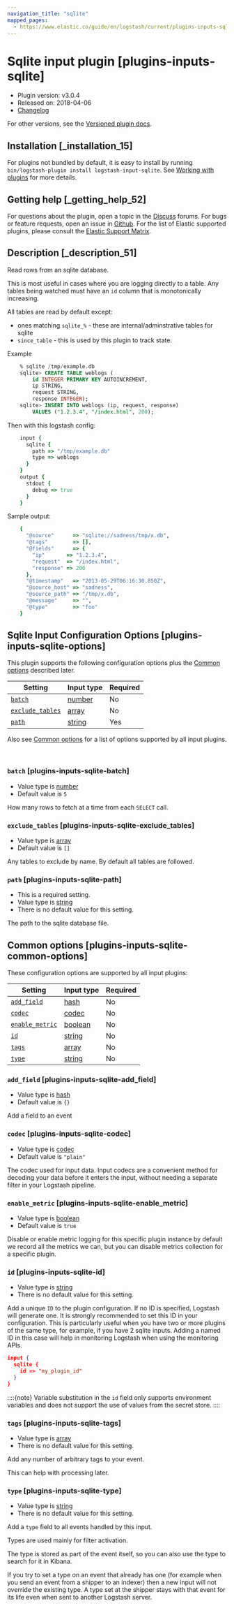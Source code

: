 ```yaml
---
navigation_title: "sqlite"
mapped_pages:
  - https://www.elastic.co/guide/en/logstash/current/plugins-inputs-sqlite.html
---
```


# Sqlite input plugin [plugins-inputs-sqlite]


* Plugin version: v3.0.4
* Released on: 2018-04-06
* [Changelog](https://github.com/logstash-plugins/logstash-input-sqlite/blob/v3.0.4/CHANGELOG.md)

For other versions, see the [Versioned plugin docs](/vpr/input-sqlite-index.md).

## Installation [_installation_15]

For plugins not bundled by default, it is easy to install by running `bin/logstash-plugin install logstash-input-sqlite`. See [Working with plugins](logstash://reference/working-with-plugins.md) for more details.


## Getting help [_getting_help_52]

For questions about the plugin, open a topic in the [Discuss](http://discuss.elastic.co) forums. For bugs or feature requests, open an issue in [Github](https://github.com/logstash-plugins/logstash-input-sqlite). For the list of Elastic supported plugins, please consult the [Elastic Support Matrix](https://www.elastic.co/support/matrix#logstash_plugins).


## Description [_description_51]

Read rows from an sqlite database.

This is most useful in cases where you are logging directly to a table. Any tables being watched must have an `id` column that is monotonically increasing.

All tables are read by default except:

* ones matching `sqlite_%` - these are internal/adminstrative tables for sqlite
* `since_table` - this is used by this plugin to track state.

Example

```sql
    % sqlite /tmp/example.db
    sqlite> CREATE TABLE weblogs (
        id INTEGER PRIMARY KEY AUTOINCREMENT,
        ip STRING,
        request STRING,
        response INTEGER);
    sqlite> INSERT INTO weblogs (ip, request, response)
        VALUES ("1.2.3.4", "/index.html", 200);
```

Then with this logstash config:

```ruby
    input {
      sqlite {
        path => "/tmp/example.db"
        type => weblogs
      }
    }
    output {
      stdout {
        debug => true
      }
    }
```

Sample output:

```ruby
    {
      "@source"      => "sqlite://sadness/tmp/x.db",
      "@tags"        => [],
      "@fields"      => {
        "ip"       => "1.2.3.4",
        "request"  => "/index.html",
        "response" => 200
      },
      "@timestamp"   => "2013-05-29T06:16:30.850Z",
      "@source_host" => "sadness",
      "@source_path" => "/tmp/x.db",
      "@message"     => "",
      "@type"        => "foo"
    }
```


## Sqlite Input Configuration Options [plugins-inputs-sqlite-options]

This plugin supports the following configuration options plus the [Common options](plugins-inputs-sqlite.md#plugins-inputs-sqlite-common-options) described later.

| Setting | Input type | Required |
| --- | --- | --- |
| [`batch`](plugins-inputs-sqlite.md#plugins-inputs-sqlite-batch) | [number](introduction.md#number) | No |
| [`exclude_tables`](plugins-inputs-sqlite.md#plugins-inputs-sqlite-exclude_tables) | [array](introduction.md#array) | No |
| [`path`](plugins-inputs-sqlite.md#plugins-inputs-sqlite-path) | [string](introduction.md#string) | Yes |

Also see [Common options](plugins-inputs-sqlite.md#plugins-inputs-sqlite-common-options) for a list of options supported by all input plugins.

 

### `batch` [plugins-inputs-sqlite-batch]

* Value type is [number](introduction.md#number)
* Default value is `5`

How many rows to fetch at a time from each `SELECT` call.


### `exclude_tables` [plugins-inputs-sqlite-exclude_tables]

* Value type is [array](introduction.md#array)
* Default value is `[]`

Any tables to exclude by name. By default all tables are followed.


### `path` [plugins-inputs-sqlite-path]

* This is a required setting.
* Value type is [string](introduction.md#string)
* There is no default value for this setting.

The path to the sqlite database file.



## Common options [plugins-inputs-sqlite-common-options]

These configuration options are supported by all input plugins:

| Setting | Input type | Required |
| --- | --- | --- |
| [`add_field`](plugins-inputs-sqlite.md#plugins-inputs-sqlite-add_field) | [hash](logstash://reference/configuration-file-structure.md#hash) | No |
| [`codec`](plugins-inputs-sqlite.md#plugins-inputs-sqlite-codec) | [codec](logstash://reference/configuration-file-structure.md#codec) | No |
| [`enable_metric`](plugins-inputs-sqlite.md#plugins-inputs-sqlite-enable_metric) | [boolean](logstash://reference/configuration-file-structure.md#boolean) | No |
| [`id`](plugins-inputs-sqlite.md#plugins-inputs-sqlite-id) | [string](logstash://reference/configuration-file-structure.md#string) | No |
| [`tags`](plugins-inputs-sqlite.md#plugins-inputs-sqlite-tags) | [array](logstash://reference/configuration-file-structure.md#array) | No |
| [`type`](plugins-inputs-sqlite.md#plugins-inputs-sqlite-type) | [string](logstash://reference/configuration-file-structure.md#string) | No |

### `add_field` [plugins-inputs-sqlite-add_field]

* Value type is [hash](logstash://reference/configuration-file-structure.md#hash)
* Default value is `{}`

Add a field to an event


### `codec` [plugins-inputs-sqlite-codec]

* Value type is [codec](logstash://reference/configuration-file-structure.md#codec)
* Default value is `"plain"`

The codec used for input data. Input codecs are a convenient method for decoding your data before it enters the input, without needing a separate filter in your Logstash pipeline.


### `enable_metric` [plugins-inputs-sqlite-enable_metric]

* Value type is [boolean](logstash://reference/configuration-file-structure.md#boolean)
* Default value is `true`

Disable or enable metric logging for this specific plugin instance by default we record all the metrics we can, but you can disable metrics collection for a specific plugin.


### `id` [plugins-inputs-sqlite-id]

* Value type is [string](logstash://reference/configuration-file-structure.md#string)
* There is no default value for this setting.

Add a unique `ID` to the plugin configuration. If no ID is specified, Logstash will generate one. It is strongly recommended to set this ID in your configuration. This is particularly useful when you have two or more plugins of the same type, for example, if you have 2 sqlite inputs. Adding a named ID in this case will help in monitoring Logstash when using the monitoring APIs.

```json
input {
  sqlite {
    id => "my_plugin_id"
  }
}
```

::::{note} 
Variable substitution in the `id` field only supports environment variables and does not support the use of values from the secret store.
::::



### `tags` [plugins-inputs-sqlite-tags]

* Value type is [array](logstash://reference/configuration-file-structure.md#array)
* There is no default value for this setting.

Add any number of arbitrary tags to your event.

This can help with processing later.


### `type` [plugins-inputs-sqlite-type]

* Value type is [string](logstash://reference/configuration-file-structure.md#string)
* There is no default value for this setting.

Add a `type` field to all events handled by this input.

Types are used mainly for filter activation.

The type is stored as part of the event itself, so you can also use the type to search for it in Kibana.

If you try to set a type on an event that already has one (for example when you send an event from a shipper to an indexer) then a new input will not override the existing type. A type set at the shipper stays with that event for its life even when sent to another Logstash server.



